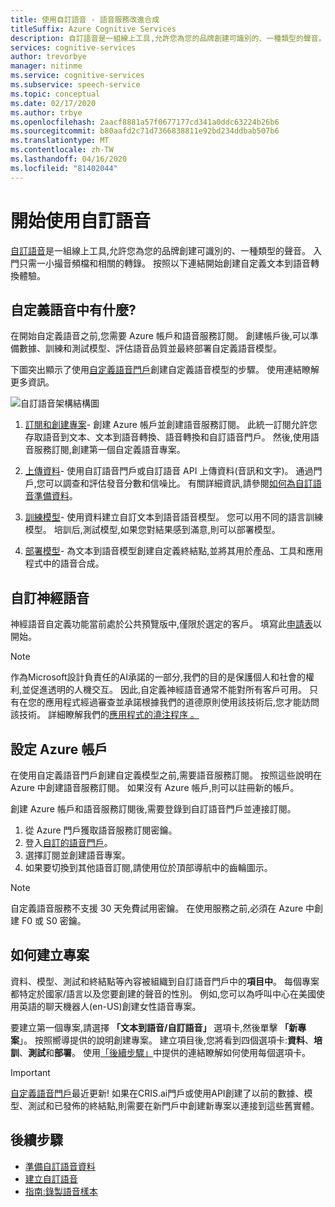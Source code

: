 ```yaml
---
title: 使用自訂語音 - 語音服務改進合成
titleSuffix: Azure Cognitive Services
description: 自訂語音是一組線上工具,允許您為您的品牌創建可識別的、一種類型的聲音。 入門只需一小撮音頻檔和相關的轉錄。 按照以下鏈接開始創建自定義的語音到文本體驗。
services: cognitive-services
author: trevorbye
manager: nitinme
ms.service: cognitive-services
ms.subservice: speech-service
ms.topic: conceptual
ms.date: 02/17/2020
ms.author: trbye
ms.openlocfilehash: 2aacf8881a57f0677177cd341a0ddc63224b26b6
ms.sourcegitcommit: b80aafd2c71d7366838811e92bd234ddbab507b6
ms.translationtype: MT
ms.contentlocale: zh-TW
ms.lasthandoff: 04/16/2020
ms.locfileid: "81402044"
---
```

# <a name="get-started-with-custom-voice"></a>開始使用自訂語音

[自訂語音](https://aka.ms/customvoice)是一組線上工具,允許您為您的品牌創建可識別的、一種類型的聲音。 入門只需一小撮音頻檔和相關的轉錄。 按照以下連結開始創建自定義文本到語音轉換體驗。

## <a name="whats-in-custom-voice"></a>自定義語音中有什麼?

在開始自定義語音之前,您需要 Azure 帳戶和語音服務訂閱。 創建帳戶後,可以準備數據、訓練和測試模型、評估語音品質並最終部署自定義語音模型。

下圖突出顯示了使用[自定義語音門戶](https://aka.ms/customvoice)創建自定義語音模型的步驟。 使用連結瞭解更多資訊。

![自訂語音架構結構圖](media/custom-voice/custom-voice-diagram.png)

1. [訂閱和創建專案](#set-up-your-azure-account)- 創建 Azure 帳戶並創建語音服務訂閱。 此統一訂閱允許您存取語音到文本、文本到語音轉換、語音轉換和自訂語音門戶。 然後,使用語音服務訂閱,創建第一個自定義語音專案。

2. [上傳資料](how-to-custom-voice-create-voice.md#upload-your-datasets)- 使用自訂語音門戶或自訂語音 API 上傳資料(音訊和文字)。 通過門戶,您可以調查和評估發音分數和信噪比。 有關詳細資訊,請參閱[如何為自訂語音準備資料](how-to-custom-voice-prepare-data.md)。

3. [訓練模型](how-to-custom-voice-create-voice.md#build-your-custom-voice-model)- 使用資料建立自訂文本到語音語音模型。 您可以用不同的語言訓練模型。 培訓后,測試模型,如果您對結果感到滿意,則可以部署模型。

4. [部署模型](how-to-custom-voice-create-voice.md#create-and-use-a-custom-voice-endpoint)- 為文本到語音模型創建自定義終結點,並將其用於產品、工具和應用程式中的語音合成。

## <a name="custom-neural-voices"></a>自訂神經語音

神經語音自定義功能當前處於公共預覽版中,僅限於選定的客戶。 填寫此[申請表](https://go.microsoft.com/fwlink/?linkid=2108737)以開始。

> [!NOTE]
> 作為Microsoft設計負責任的AI承諾的一部分,我們的目的是保護個人和社會的權利,並促進透明的人機交互。 因此,自定義神經語音通常不能對所有客戶可用。 只有在您的應用程式經過審查並承諾根據我們的道德原則使用該技術后,您才能訪問該技術。 詳細瞭解我們的[應用程式的澆注程序 。](https://aka.ms/custom-neural-gating-overview)

## <a name="set-up-your-azure-account"></a>設定 Azure 帳戶

在使用自定義語音門戶創建自定義模型之前,需要語音服務訂閱。 按照這些說明在 Azure 中創建語音服務訂閱。 如果沒有 Azure 帳戶,則可以註冊新的帳戶。  

創建 Azure 帳戶和語音服務訂閱後,需要登錄到自訂語音門戶並連接訂閱。

1. 從 Azure 門戶獲取語音服務訂閱密鑰。
2. 登入[自訂的語音門戶](https://aka.ms/custom-voice)。
3. 選擇訂閱並創建語音專案。
4. 如果要切換到其他語音訂閱,請使用位於頂部導航中的齒輪圖示。

> [!NOTE]
> 自定義語音服務不支援 30 天免費試用密鑰。 在使用服務之前,必須在 Azure 中創建 F0 或 S0 密鑰。

## <a name="how-to-create-a-project"></a>如何建立專案

資料、模型、測試和終結點等內容被組織到自訂語音門戶中的**項目中**。 每個專案都特定於國家/語言以及您要創建的聲音的性別。 例如,您可以為呼叫中心在美國使用英語的聊天機器人(en-US)創建女性語音專案。

要建立第一個專案,請選擇 **「文本到語音/自訂語音」** 選項卡,然後單擊 **「新專案**」。 按照嚮導提供的說明創建專案。 建立項目後,您將看到四個選項卡:**資料**、**培訓**、**測試**和**部署**。 使用[「後續步驟」](#next-steps)中提供的連結瞭解如何使用每個選項卡。

> [!IMPORTANT]
> [自定義語音門戶](https://aka.ms/custom-voice)最近更新! 如果在CRIS.ai門戶或使用API創建了以前的數據、模型、測試和已發佈的終結點,則需要在新門戶中創建新專案以連接到這些舊實體。

## <a name="next-steps"></a>後續步驟

- [準備自訂語音資料](how-to-custom-voice-prepare-data.md)
- [建立自訂語音](how-to-custom-voice-create-voice.md)
- [指南:錄製語音樣本](record-custom-voice-samples.md)
